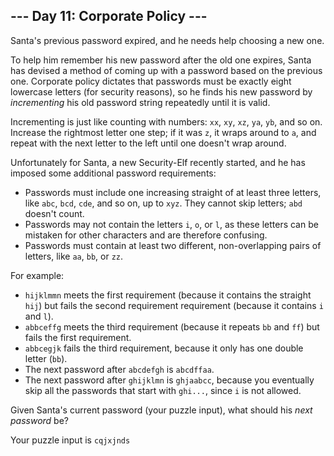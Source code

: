 <article class="day-desc"><h2>--- Day 11: Corporate Policy ---</h2><p>Santa's previous password expired, and he needs help choosing a new one.</p>
<p>To help him remember his new password after the old one expires, Santa has devised a method of coming up with a password based on the previous one.  Corporate policy dictates that passwords must be exactly eight lowercase letters (for security reasons), so he finds his new password by <em>incrementing</em> his old password string repeatedly until it is valid.</p>
<p>Incrementing is just like counting with numbers: <code>xx</code>, <code>xy</code>, <code>xz</code>, <code>ya</code>, <code>yb</code>, and so on. Increase the rightmost letter one step; if it was <code>z</code>, it wraps around to <code>a</code>, and repeat with the next letter to the left until one doesn't wrap around.</p>
<p>Unfortunately for Santa, a new Security-Elf recently started, and he has imposed some additional password requirements:</p>
<ul>
<li>Passwords must include one increasing straight of at least three letters, like <code>abc</code>, <code>bcd</code>, <code>cde</code>, and so on, up to <code>xyz</code>. They cannot skip letters; <code>abd</code> doesn't count.</li>
<li>Passwords may not contain the letters <code>i</code>, <code>o</code>, or <code>l</code>, as these letters can be mistaken for other characters and are therefore confusing.</li>
<li>Passwords must contain at least two different, non-overlapping pairs of letters, like <code>aa</code>, <code>bb</code>, or <code>zz</code>.</li>
</ul>
<p>For example:</p>
<ul>
<li><code>hijklmmn</code> meets the first requirement (because it contains the straight <code>hij</code>) but fails the second requirement requirement (because it contains <code>i</code> and <code>l</code>).</li>
<li><code>abbceffg</code> meets the third requirement (because it repeats <code>bb</code> and <code>ff</code>) but fails the first requirement.</li>
<li><code>abbcegjk</code> fails the third requirement, because it only has one double letter (<code>bb</code>).</li>
<li>The next password after <code>abcdefgh</code> is <code>abcdffaa</code>.</li>
<li>The next password after <code>ghijklmn</code> is <code>ghjaabcc</code>, because you eventually skip all the passwords that start with <code>ghi...</code>, since <code>i</code> is not allowed.</li>
</ul>
<p>Given Santa's current password (your puzzle input), what should his <em>next password</em> be?</p>
</article>

Your puzzle input is <code class="puzzle-input">cqjxjnds</code>